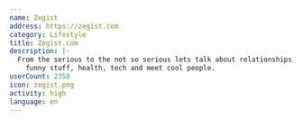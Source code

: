 ```yaml
---
name: Zegist
address: https://zegist.com
category: Lifestyle
title: Zegist.com
description: |-
  From the serious to the not so serious lets talk about relationships, lifestyle, entertainment,
    funny stuff, health, tech and meet cool people.
userCount: 2358
icon: zegist.png
activity: high
language: en
---
```

